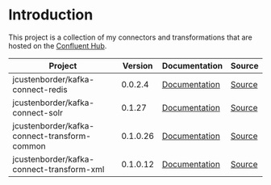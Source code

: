 # Introduction

This project is a collection of my connectors and transformations that are hosted on the [Confluent Hub](https://www.confluent.io/hub/).

| Project | Version | Documentation | Source |
|---------|---------|---------------|--------|
| jcustenborder/kafka-connect-redis | 0.0.2.4 | [Documentation](https://jcustenborder.github.io/kafka-connect-documentation/) | [Source](https://github.com/jcustenborder/kafka-connect-redis) |
| jcustenborder/kafka-connect-solr | 0.1.27 | [Documentation](https://jcustenborder.github.io/kafka-connect-documentation/) | [Source](https://github.com/jcustenborder/kafka-connect-solr) |
| jcustenborder/kafka-connect-transform-common | 0.1.0.26 | [Documentation](https://jcustenborder.github.io/kafka-connect-documentation/) | [Source](https://github.com/jcustenborder/kafka-connect-transform-common) |
| jcustenborder/kafka-connect-transform-xml | 0.1.0.12 | [Documentation](https://jcustenborder.github.io/kafka-connect-documentation/) | [Source](https://github.com/jcustenborder/kafka-connect-transform-xml) |
